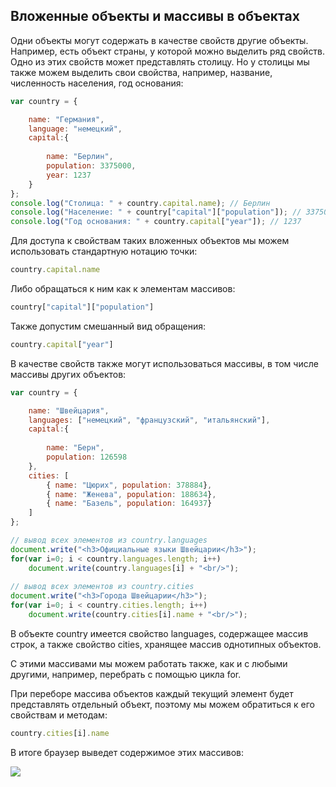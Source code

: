 ## Вложенные объекты и массивы в объектах

Одни объекты могут содержать в качестве свойств другие объекты. Например, есть объект страны, у которой можно выделить ряд свойств. Одно из 
этих свойств может представлять столицу. Но у столицы мы также можем выделить свои свойства, например, название, численность населения, год основания:

```js
var country = {

    name: "Германия",
    language: "немецкий",
    capital:{
    
        name: "Берлин",
        population: 3375000,
        year: 1237
    }
};
console.log("Столица: " + country.capital.name); // Берлин
console.log("Население: " + country["capital"]["population"]); // 3375000
console.log("Год основания: " + country.capital["year"]); // 1237
```

Для доступа к свойствам таких вложенных объектов мы можем использовать стандартную нотацию точки:

```js
country.capital.name
```

Либо обращаться к ним как к элементам массивов:

```js
country["capital"]["population"]
```

Также допустим смешанный вид обращения:

```js
country.capital["year"]
```

В качестве свойств также могут использоваться массивы, в том числе массивы других объектов:

```js
var country = {

    name: "Швейцария",
    languages: ["немецкий", "французский", "итальянский"],
    capital:{
    
        name: "Берн",
        population: 126598
    },
    cities: [
        { name: "Цюрих", population: 378884},
        { name: "Женева", population: 188634},
        { name: "Базель", population: 164937}
    ]
};

// вывод всех элементов из country.languages
document.write("<h3>Официальные языки Швейцарии</h3>");
for(var i=0; i < country.languages.length; i++)
    document.write(country.languages[i] + "<br/>");
    
// вывод всех элементов из country.cities
document.write("<h3>Города Швейцарии</h3>");
for(var i=0; i < country.cities.length; i++)
    document.write(country.cities[i].name + "<br/>");
```

В объекте country имеется свойство languages, содержащее массив строк, а также свойство cities, хранящее массив однотипных объектов.

С этими массивами мы можем работать также, как и с любыми другими, например, перебрать с помощью цикла for.

При переборе массива объектов каждый текущий элемент будет представлять отдельный объект, поэтому мы можем обратиться к его свойствам и методам:

```js
country.cities[i].name
```

В итоге браузер выведет содержимое этих массивов:

![](https://metanit.com/web/javascript/pics/3.1.png)

